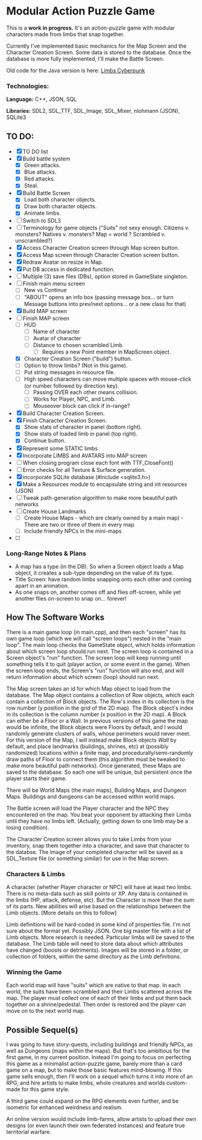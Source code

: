 # Modular Action Puzzle Game

This is a **work in progress.** It's an action-puzzle game with modular characters made from limbs that snap together.

Currently I've implemented basic mechanics for the Map Screen and the Character Creation Screen. Some data is stored to the database. Once the database is more fully implemented, I'll make the Battle Screen.

Old code for the Java version is here: [Limbs Cyberpunk](https://github.com/PattMayne/LimbsCyberpunk)

### Technologies:

**Language:** C++, JSON, SQL

**Libraries:** SDL2, SDL_TTF, SDL_Image, SDL_Mixer, nlohmann (JSON), SQLite3
 
## TO DO:

- [x] TO DO list
- [x] Build battle system
    - [x] Green attacks.
    - [x] Blue attacks.
    - [x] Red attacks.
    - [x] Steal.
- [x] Build Battle Screen
    - [x] Load both character objects.
    - [x] Draw both character objects.
    - [x] Animate limbs.
- [ ] Switch to SDL3
- [ ] Terminology for game objects ("Suits" not sexy enough. Citizens v. monsters? Natives v. monsters? Map = world ? Scrambled v. unscrambled?)
- [x] Access Character Creation screen through Map screen button.
- [x] Access Map screen through Character Creation screen button.
- [x] Redraw Avatar on resize in Map.
- [x] Put DB access in dedicated function.
- [ ] Multiple (3) save files (DBs), option stored in GameState singleton.
- [ ] Finish main menu screen
  - [ ] New vs Continue
  - [ ] "ABOUT" opens an info box (passing message box... or turn Message buttons into prev/next options... or a new class for that)
- [x] Build MAP screen
- [ ] Finish MAP screen
    - [ ] HUD
        - [ ] Name of character
        - [ ] Avatar of character
        - [ ] Distance to chosen scrambled Limb
            - [ ] Requires a new Point member in MapScreen object.
    - [x] Character Creation Screen ("build") button.
    - [ ] Option to throw limbs? (Not in this game).
    - [ ] Put string messages in resource file.
    - [ ] High speed characters can move multiple spaces with mouse-click (or number followed by direction key).
        - [ ] Passing OVER each other means collision.
        - [ ] Works for Player, NPC, and Limb.
        - [ ] Mouseover block can click if in-range?
- [x] Build Character Creation Screen.
- [x] Finish Character Creation Screen.
    - [x] Show stats of character in panel (bottom right).
    - [x] Show stats of loaded limb in panel (top right).
    - [x] Continue button.
- [x] Represent some STATIC limbs
- [x] Incorporate LIMBS and AVATARS into MAP screen
- [ ] When closing program close each font with TTF_CloseFont()
- [ ] Error checks for all Texture & Surface generation.
- [x] incorporate SQLite database (#include <sqlite3.h>)
- [x] Make a Resources module to encapsulate string and int resources (JSON)
- [ ] Tweak path-generation algorithm to make more beautiful path networks
- [ ] Create House Landmarks
    - [ ] Create House Maps
          - which are clearly owned by a main map)
          - There are two or three of them in every map
    - [ ] Include friendly NPCs in the mini-maps
- [ ] 

### Long-Range Notes & Plans

* A map has a type (in the DB). So when a Screen object loads a Map object, it creates a sub-type depending on the value of its type.
* Title Screen: have random limbs snapping onto each other and coming apart in an animation.
*   As one snaps on, another comes off and flies off-screen, while yet another flies on-screen to snap on... forever!


## How The Software Works

There is a main game loop (in main.cpp), and then each "screen" has its own game loop (which we will call "screen loops") nested in the "main loop".
The main loop checks the GameState object, which holds information about which screen loop should run next. The screen loop is contained in a Screen object's "run" function. The screen loop will keep running until something tells it to quit (player action, or some event in the game). When the screen loop ends, the Screen's "run" function will also end, and will return information about which screen (loop) should run next.

The Map screen takes an id for which Map object to load from the database. The Map object contains a collection of Row objects, which each contain a collection of Block objects. The Row's index in its collection is the row number (y position in the grid of the 2D map). The Block object's index in its collection is the column number (x position in the 2D map). A Block can either be a Floor or a Wall. In previous versions of this game the map would be infinite, the Block objects were Floors by default, and I would randomly generate clusters of walls, whose perimeters would never meet. For this version of the Map, I will instead make Block objects *Wall* by default, and place landmarks (buildings, shrines, etc) at (possibly randomized) locations within a finite map, and procedurally/semi-randomly draw paths of Floor to connect them (this algorithm must be tweaked to make more beautiful path networks). Once generated, these Maps are saved to the database. So each one will be unique, but persistent once the player starts their game.

There will be World Maps (the main maps), Building Maps, and Dungeon Maps. Buildings and dungeons can be accessed within world maps.

The Battle screen will load the Player character and the NPC they encountered on the map. You beat your opponent by attacking their Limbs until they have no limbs left. (Actually, getting down to one limb may be a losing condition).

The Character Creation screen allows you to take Limbs from your inventory, snap them together into a character, and save that character to the databse. The image of your completed character will be saved as a SDL_Texture file (or something similar) for use in the Map screen.

### Characters & Limbs

A character (whether Player character or NPC) will have at least two limbs. There is no meta-data such as skill points or XP. Any data is contained in the limbs (HP, attack, defense, etc). But the Character is more than the sum of its parts. New abilities will arise based on the relationships between the Limb objects. [More details on this to follow]

Limb definitions will be hard-coded in some kind of properties file. I'm not sure about the format yet. Possibly JSON. One big master file with a list of Limb objects. More research is needed. Particular limbs will be saved to the database. The Limb table will need to store data about which attributes have changed (boosts or detriments). Images will be stored in a folder, or collection of folders, within the same directory as the Limb definitions.

### Winning the Game

Each world map will have "suits" which are native to that map. In each world, the suits have been scrambled and their Limbs scattered across the map. The player must collect one of each of their limbs and put them back together on a shrine/pedestal. Then order is restored and the player can move on to the next world map.


## Possible Sequel(s)

I was going to have story-quests, including buildings and friendly NPCs, as well as Dungeons (maps within the maps). But that's too ambitious for the first game, in my current position. Instead I'm going to focus on perfecting this game as a minimalist action-puzzle game, barely more than a card game on a map, but to make those basic features mind-blowing. If this game sells enough, then I'll work on a sequel which turns it into more of an RPG, and hire artists to make limbs, whole creatures and worlds custom-made for this game style.

A third game could expand on the RPG elements even further, and be isometric for enhanced weirdness and realism.

An online version would include limb-farms, allow artists to upload their own designs (or even launch their own federated instances) and feature true territorial warfare.
